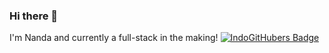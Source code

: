 ### Hi there 👋
I'm Nanda and currently a full-stack in the making!
  <a href="https://indogithubers.vercel.app/">
    <img src="https://indogithubers-badge.vercel.app/badge?username=taradevio" alt="IndoGitHubers Badge">
  </a>
